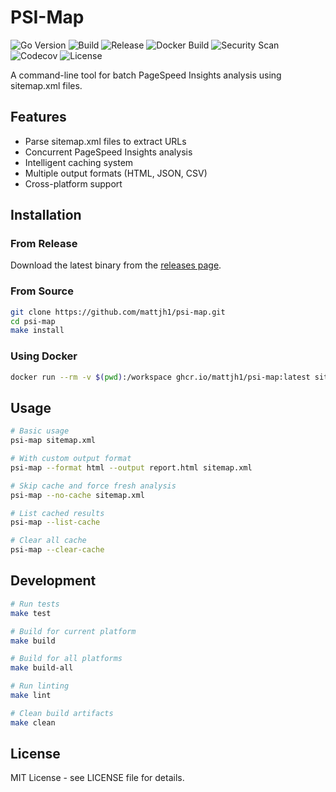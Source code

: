 # PSI-Map

![Go Version](https://img.shields.io/github/go-mod/go-version/mattjh1/psi-map)
![Build](https://github.com/mattjh1/psi-map/actions/workflows/ci.yml/badge.svg)
![Release](https://github.com/mattjh1/psi-map/actions/workflows/release.yml/badge.svg)
![Docker Build](https://github.com/mattjh1/psi-map/actions/workflows/docker.yml/badge.svg)
![Security Scan](https://github.com/mattjh1/psi-map/actions/workflows/security.yml/badge.svg)
![Codecov](https://codecov.io/gh/mattjh1/psi-map/branch/main/graph/badge.svg)
![License](https://img.shields.io/github/license/mattjh1/psi-map.svg)

A command-line tool for batch PageSpeed Insights analysis using sitemap.xml files.

## Features

- Parse sitemap.xml files to extract URLs
- Concurrent PageSpeed Insights analysis
- Intelligent caching system
- Multiple output formats (HTML, JSON, CSV)
- Cross-platform support

## Installation

### From Release

Download the latest binary from the [releases page](https://github.com/mattjh1/psi-map/releases).

### From Source

```bash
git clone https://github.com/mattjh1/psi-map.git
cd psi-map
make install
```

### Using Docker

```bash
docker run --rm -v $(pwd):/workspace ghcr.io/mattjh1/psi-map:latest sitemap.xml
```

## Usage

```bash
# Basic usage
psi-map sitemap.xml

# With custom output format
psi-map --format html --output report.html sitemap.xml

# Skip cache and force fresh analysis
psi-map --no-cache sitemap.xml

# List cached results
psi-map --list-cache

# Clear all cache
psi-map --clear-cache
```

## Development

```bash
# Run tests
make test

# Build for current platform
make build

# Build for all platforms
make build-all

# Run linting
make lint

# Clean build artifacts
make clean
```

## License

MIT License - see LICENSE file for details.
